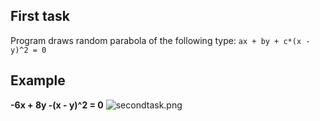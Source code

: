 ## First task
Program draws random parabola of the following type:
```ax + by + c*(x - y)^2 = 0```

## Example
**-6x + 8y -(x - y)^2 = 0**
![secondtask.png](secondtask.png)
